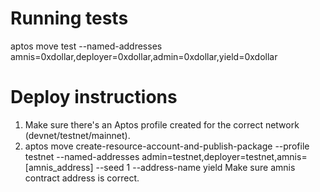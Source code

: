 # Running tests
aptos move test --named-addresses amnis=0xdollar,deployer=0xdollar,admin=0xdollar,yield=0xdollar

# Deploy instructions
1. Make sure there's an Aptos profile created for the correct network (devnet/testnet/mainnet).
2. aptos move create-resource-account-and-publish-package --profile testnet --named-addresses admin=testnet,deployer=testnet,amnis=[amnis_address] --seed 1 --address-name yield
   Make sure amnis contract address is correct.